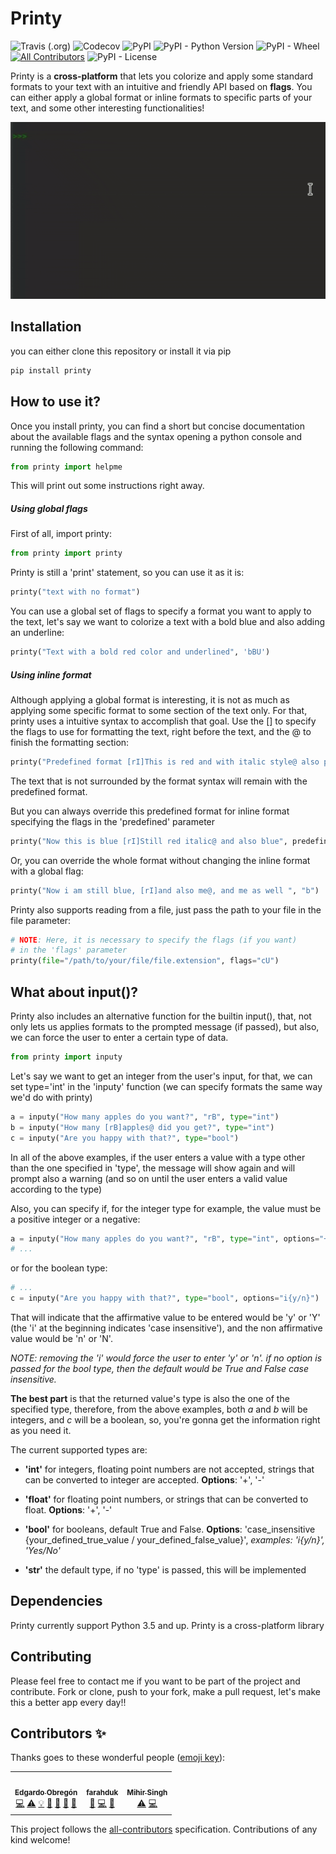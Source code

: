 # Printy

![Travis (.org)](https://img.shields.io/travis/edraobdu/printy?logo=travis) 
![Codecov](https://img.shields.io/codecov/c/gh/edraobdu/printy?logo=codecov)
![PyPI](https://img.shields.io/pypi/v/printy)
![PyPI - Python Version](https://img.shields.io/pypi/pyversions/printy)
![PyPI - Wheel](https://img.shields.io/pypi/wheel/printy)
[![All Contributors](https://img.shields.io/badge/all_contributors-3-orange.svg?style=flat)](#contributors-)
![PyPI - License](https://img.shields.io/pypi/l/printy)

Printy is a **cross-platform** that lets you colorize and apply some standard formats 
to your text with an intuitive and friendly API based on **flags**. You can
either apply a global format or inline formats to specific parts of your text, and 
some other interesting functionalities!


![Printy Demo](github/printy_demo.gif)


## Installation

you can either clone this repository or install it via pip
```python
pip install printy
```
## How to use it?

Once you install printy, you can find a short but concise documentation about the
available flags and the syntax opening a python console and running the following 
command:
```python
from printy import helpme
```
This will print out some instructions right away.
 
##### Using global flags

First of all, import printy:
```python
from printy import printy
```

Printy is still a 'print' statement, so you can use it as it is:
```python
printy("text with no format")
```
You can use a global set of flags to specify a format you want to apply to the text,
let's say we want to colorize a text with a bold blue and also adding an underline:
```python
printy("Text with a bold red color and underlined", 'bBU')
```
##### Using inline format
Although applying a global format is interesting, it is not as much as applying
some specific format to some section of the text only. For that, printy uses a 
intuitive syntax to accomplish that goal. Use the [] to specify the flags to use
for formatting the text, right before the text, and the @ to finish the formatting 
section:
```python
printy("Predefined format [rI]This is red and with italic style@ also predefined format")
```
The text that is not surrounded by the format syntax will remain with the predefined 
format.

But you can always override this predefined format for inline format specifying the flags 
in the 'predefined' parameter
```python
printy("Now this is blue [rI]Still red italic@ and also blue", predefined="b")
```
Or, you can override the whole format without changing the inline format with a global flag:
```python
printy("Now i am still blue, [rI]and also me@, and me as well ", "b")
```

Printy also supports reading from a file, just pass the path to your file
in the file parameter:

```python
# NOTE: Here, it is necessary to specify the flags (if you want) 
# in the 'flags' parameter
printy(file="/path/to/your/file/file.extension", flags="cU")
```

## What about input()?

Printy also includes an alternative function for the builtin input(), that, not only
lets us applies formats to the prompted message (if passed), but also, we can force
the user to enter a certain type of data.
```python
from printy import inputy
```
Let's say we want to get an integer from the user's input, for that, we can set
type='int' in the 'inputy' function (we can specify formats the same way we'd do
 with printy)
```python
a = inputy("How many apples do you want?", "rB", type="int")
b = inputy("How many [rB]apples@ did you get?", type="int")
c = inputy("Are you happy with that?", type="bool")
```
In all of the above examples, if the user enters a value with a type other than 
the one specified in 'type', the message will show again and will prompt also a warning 
(and so on until the user enters a valid value according to the type)

Also, you can specify if, for the integer type for example, the value must
be a positive integer or a negative:

```python
a = inputy("How many apples do you want?", "rB", type="int", options="+")
# ...
```

or for the boolean type:

```python
# ...
c = inputy("Are you happy with that?", type="bool", options="i{y/n}")
```

That will indicate that the affirmative value to be entered would be 'y'
or 'Y' (the 'i' at the beginning indicates 'case insensitive'), and the non
affirmative value would be 'n' or 'N'.

*NOTE: removing the 'i' would force the user to enter 'y' or 'n'. if no
option is passed for the bool type, then the default would be True and False
case insensitive.*

**The best part** is that the returned value's type is also the one of the specified 
type, therefore, from the above examples, both *a* and *b* will be integers, and
*c* will be a boolean, so, you're gonna get the information right as you need it.   

The current supported types are:

* **'int'** for integers, floating point numbers are not accepted, strings that can
be converted to integer are accepted. **Options**: '+', '-'

* **'float'** for floating point numbers, or strings that can be converted to float.
**Options**: '+', '-'

* **'bool'** for booleans, default True and False. 
**Options**: 'case_insensitive {your_defined_true_value / your_defined_false_value}', 
*examples: 'i{y/n}', 'Yes/No'*

* **'str'** the default type, if no 'type' is passed, this will be implemented


## Dependencies

Printy currently support Python 3.5 and up. Printy is a cross-platform library

## Contributing

Please feel free to contact me if you want to be part of the project and contribute.
Fork or clone, push to your fork, make a pull request, let's make this a better app 
every day!!

## Contributors ✨

Thanks goes to these wonderful people ([emoji key](https://allcontributors.org/docs/en/emoji-key)):

<!-- ALL-CONTRIBUTORS-LIST:START - Do not remove or modify this section -->
<!-- prettier-ignore-start -->
<!-- markdownlint-disable -->
<table>
  <tr>
    <td align="center"><a href="https://github.com/edraobdu"><img src="https://avatars3.githubusercontent.com/u/31775663?v=4" width="100px;" alt=""/><br /><sub><b>Edgardo Obregón</b></sub></a><br /><a href="https://github.com/edraobdu/printy/commits?author=edraobdu" title="Code">💻</a> <a href="https://github.com/edraobdu/printy/commits?author=edraobdu" title="Tests">⚠️</a> <a href="#example-edraobdu" title="Examples">💡</a> <a href="#ideas-edraobdu" title="Ideas, Planning, & Feedback">🤔</a> <a href="#maintenance-edraobdu" title="Maintenance">🚧</a> <a href="https://github.com/edraobdu/printy/commits?author=edraobdu" title="Documentation">📖</a> <a href="https://github.com/edraobdu/printy/issues?q=author%3Aedraobdu" title="Bug reports">🐛</a></td>    
    <td align="center"><a href="https://github.com/farahduk"><img src="https://avatars3.githubusercontent.com/u/15660335?v=4" width="100px;" alt=""/><br /><sub><b>farahduk</b></sub></a><br /><a href="#ideas-farahduk" title="Ideas, Planning, & Feedback">🤔</a> <a href="https://github.com/edraobdu/printy/commits?author=farahduk" title="Code">💻</a> <a href="#maintenance-farahduk" title="Maintenance">🚧</a></td>
    <td align="center"><a href="https://github.com/mihirs16"><img src="https://avatars3.githubusercontent.com/u/44063783?v=4" width="100px;" alt=""/><br /><sub><b>Mihir Singh</b></sub></a><br /><a href="https://github.com/edraobdu/printy/commits?author=mihirs16" title="Tests">⚠️</a> <a href="https://github.com/edraobdu/printy/commits?author=mihirs16" title="Code">💻</a></td>    
  </tr>
</table>

<!-- markdownlint-enable -->
<!-- prettier-ignore-end -->
<!-- ALL-CONTRIBUTORS-LIST:END -->

This project follows the [all-contributors](https://github.com/all-contributors/all-contributors) specification. Contributions of any kind welcome!